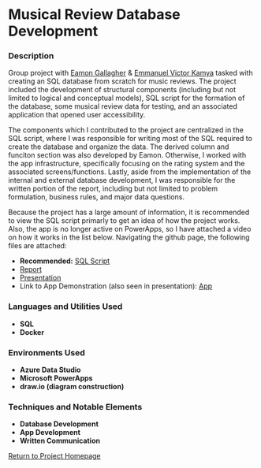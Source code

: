 <h1> Musical Review Database Development </h1>

<h3> Description </h3>

Group project with [Eamon Gallagher](https://www.linkedin.com/in/etgallag/) & [Emmanuel Victor Kamya](https://www.linkedin.com/in/victor-kamya/) tasked with creating an SQL database from scratch for music reviews. The project included the development of structural components (including but not limited to logical and conceptual models), SQL script for the formation of the database, some musical review data for testing, and an associated application that opened user accessibility.

The components which I contributed to the project are centralized in the SQL script, where I was responsible for writing most of the SQL required to create the database and organize the data. The derived column and funciton section was also developed by Eamon. Otherwise, I worked with the app infrastructure, specifically focusing on the rating system and the associated screens/functions. Lastly, aside from the implementation of the internal and external database development, I was responsible for the written portion of the report, including but not limited to problem formulation, business rules, and major data questions.

Because the project has a large amount of information, it is recommended to view the SQL script primarly to get an idea of how the project works. Also, the app is no longer active on PowerApps, so I have attached a video on how it works in the list below. Navigating the github page, the following files are attached:

- <b>Recommended:</b> [SQL Script](https://github.com/kharmer9/Database_Development/blob/main/ProjectUpDown_v4.sql)
- [Report](https://github.com/kharmer9/Database_Development/blob/main/Report.pdf)
- [Presentation](https://github.com/kharmer9/Database_Development/blob/main/Project%20Presentation.pptx)
- Link to App Demonstration (also seen in presentation): [App](https://github.com/kharmer9/Database_Development/blob/main/Project%20Presentation.pptx)

<h3>Languages and Utilities Used</h3>

- <b>SQL</b>
- <b>Docker</b>

<h3>Environments Used </h3>

- <b>Azure Data Studio</b>
- <b>Microsoft PowerApps</b>
- <b>draw.io (diagram construction)</b>

<h3>Techniques and Notable Elements</h3>

- <b>Database Development</b>
- <b>App Development</b>
- <b>Written Communication</b>

[Return to Project Homepage](https://github.com/kharmer9/kharmer9/blob/main/README.md)
